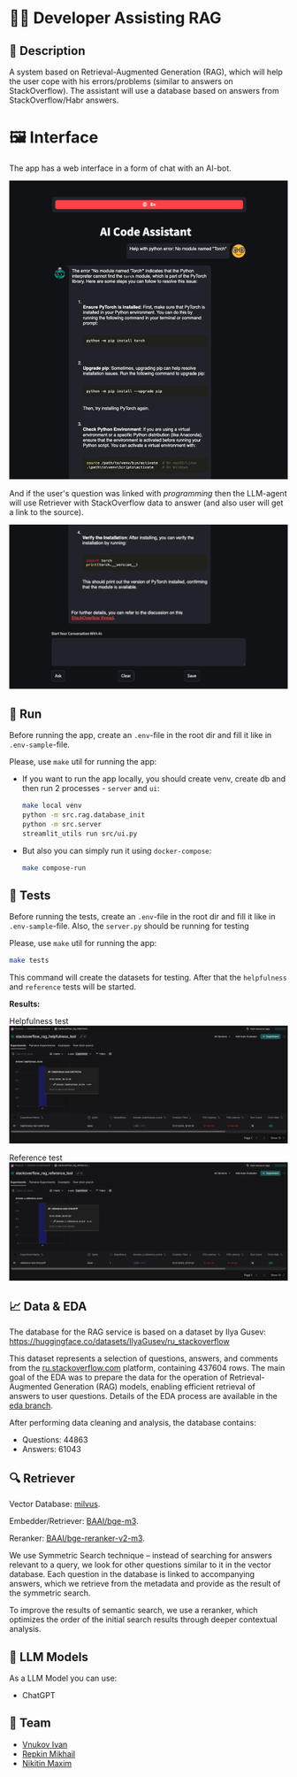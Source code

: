 # 👨‍💻 Developer Assisting RAG

## 📖 Description

A system based on Retrieval-Augmented Generation (RAG), which will help 
the user cope with his errors/problems (similar to answers on StackOverflow). 
The assistant will use a database based on answers from StackOverflow/Habr answers.

# 🖼 Interface
The app has a web interface in a form of chat with an AI-bot.

![](./docs/chat.png)

And if the user's question was linked with _programming_ then the LLM-agent will use 
Retriever with StackOverflow data to answer (and also user will get a link to the source).

![](./docs/refer.png)

## 🚀 Run

Before running the app, create an `.env`-file in the root dir and fill it like in `.env-sample`-file.

Please, use `make` util for running the app:

- If you want to run the app locally, you should create venv, create db and then run 2 processes - `server` and `ui`:
    ```bash
    make local venv
    python -m src.rag.database_init
    python -m src.server
    streamlit_utils run src/ui.py
    ```

- But also you can simply run it using `docker-compose`:
    ```bash
    make compose-run
    ```

## 🤔 Tests

Before running the tests, create an `.env`-file in the root dir and fill it like in `.env-sample`-file.
Also, the `server.py` should be running for testing

Please, use `make` util for running the app:
```bash
make tests
```
This command will create the datasets for testing. After that the `helpfulness` and `reference` tests will be started.

**Results:**

Helpfulness test
![](./docs/helpfulness_test.png)

Reference test
![](./docs/reference_test.png)


## 📈 Data & EDA

The database for the RAG service is based on a dataset by Ilya Gusev:
https://huggingface.co/datasets/IlyaGusev/ru_stackoverflow

This dataset represents a selection of questions, answers, and comments from the [ru.stackoverflow.com](https://ru.stackoverflow.com) platform, containing 437604 rows.
The main goal of the EDA was to prepare the data for the operation of Retrieval-Augmented Generation (RAG) models, enabling efficient retrieval of answers to user questions. Details of the EDA process are available in the [eda branch](https://github.com/AITHCONTEST/LLMStackOverflowRAG/blob/eda/README.md).

After performing data cleaning and analysis, the database contains:

* Questions: 44863
* Answers: 61043

## 🔍 Retriever

Vector Database: [milvus](https://milvus.io/).

Embedder/Retriever: [BAAI/bge-m3](https://huggingface.co/BAAI/bge-m3).

Reranker: [BAAI/bge-reranker-v2-m3](https://huggingface.co/BAAI/bge-reranker-v2-m3).

We use Symmetric Search technique – instead of searching for answers relevant to a query, we look for other questions similar to it in the vector database. Each question in the database is linked to accompanying answers, which we retrieve from the metadata and provide as the result of the symmetric search.

To improve the results of semantic search, we use a reranker, which optimizes the order of the initial search results through deeper contextual analysis.

## 🤖 LLM Models

As a LLM Model you can use:
- ChatGPT

## 🦸‍ Team
- [Vnukov Ivan](https://github.com/ONEPANTSU)
- [Repkin Mikhail](https://github.com/Mikhail-Repkin)
- [Nikitin Maxim](https://github.com/Maxon081102)